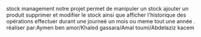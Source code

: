 stock management 
notre projet permet de manipuler un stock ajouter un produit supprimer et modifier le stock ainsi que afficher l'historique  des opérations effectuer durant une journeé un mois ou meme tout une année .
réaliser par:Aymen ben amor/Khaled gassara/Amal toumi/Abdelaziz kacem
